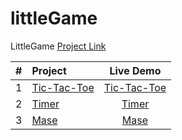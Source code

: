 # littleGame

LittleGame [Project Link](https://a19091908.github.io/littleGame/)

|  #  | Project                                                                             |                  Live Demo                  |
| :-: | :-----------------------------------------------------------------------------------| :-----------------------------------------: |
|  1  | [Tic-Tac-Toe](https://github.com/a19091908/littleGame/blob/master/Tic-Tac-Toe.html) |       [Tic-Tac-Toe]([./Tic-Tac-Toe.html](https://a19091908.github.io/littleGame/Tic-Tac-Toe.html))     |
|  2  | [Timer](https://github.com/a19091908/littleGame/blob/master/timer.html)             |       [Timer](./timer.html)                 |
|  3  | [Mase](https://github.com/a19091908/littleGame/blob/master/mase.html)               |       [Mase](./mase.html)                   |
